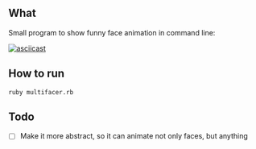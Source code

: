 ## What

Small program to show funny face animation in command line:

[![asciicast](https://asciinema.org/a/SLdbXwR69xRYOs9ySFHdhGr6G.png)](https://asciinema.org/a/SLdbXwR69xRYOs9ySFHdhGr6G)

## How to run

`ruby multifacer.rb`


## Todo

- [ ] Make it more abstract, so it can animate not only faces, but anything